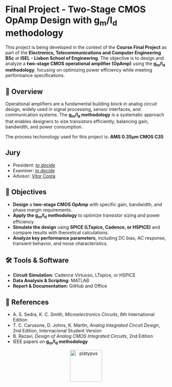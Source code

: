 # Final Project - Two-Stage CMOS OpAmp Design with g<sub>m</sub>/I<sub>d</sub> methodology  

This project is being<!--was--> developed in the context of the **Course Final Project** as part of the **Electronics, Telecommunications and Computer Engineering BSc** at **ISEL - Lisbon School of Engineering**. The objective is to design and analyze a **two-stage CMOS operational amplifier (OpAmp)** using the **g<sub>m</sub>/I<sub>d</sub> methodology**, focusing on optimizing power efficiency while meeting performance specifications.  

## 📌 Overview  

Operational amplifiers are a fundamental building block in analog circuit design, widely used in signal processing, sensor interfaces, and communication systems. The **g<sub>m</sub>/I<sub>d</sub> methodology** is a systematic approach that enables designers to size transistors efficiently, balancing gain, bandwidth, and power consumption.  

The process techonology used for this project is: **AMS 0.35&mu;m CMOS C35**  

## Jury  

- President: [*to decide*](https://www.isel.pt/docentes/)  
- Examiner: [*to decide*](https://www.isel.pt/docentes/)  
- Advisor: [Vitor Costa](https://www.isel.pt/docentes/vitor-manuel-da-silva-costa)  
<!-- TODO: add President and Examiner ISEL webpage, selected by Meneses -->

## 🎯 Objectives  

- **Design** a **two-stage CMOS OpAmp** with specific gain, bandwidth, and phase margin requirements.  
- **Apply the g<sub>m</sub>/I<sub>d</sub> methodology** to optimize transistor sizing and power efficiency.  
- **Simulate the design** using **SPICE (LTspice, Cadence, or HSPICE)** and compare results with theoretical calculations.  
- **Analyze key performance parameters**, including DC bias, AC response, transient behavior, and noise characteristics.  


## 🛠️ Tools & Software  

- **Circuit Simulation:** Cadence Virtuoso, LTspice, or HSPICE  
- **Data Analysis & Scripting:** MATLAB  
- **Report & Documentation:** GitHub and Office  


## 📄 References  

- A. S. Sedra, K. C. Smith, *Microelectronics Circuits*, 8th International Edition  
- T. C. Carusone, D. Johns, K. Martin, *Analog Integrated Circuit Design*, 2nd Edition, Internacional Student Version  
- B. Razavi, *Design of Analog CMOS Integrated Circuits*, 2nd Edition  
- IEEE papers on **g<sub>m</sub>/I<sub>d</sub> methodology**  

<p align="center">
	<span>
	<img src="https://static.wikia.nocookie.net/phineasandferb/images/3/39/Agent_P.png/revision/latest?cb=20110803145338" alt="platypus" height="100">
	</span>
</p>